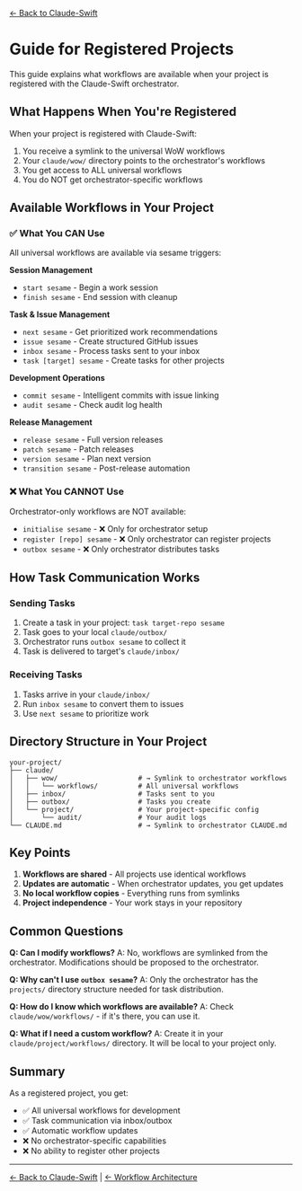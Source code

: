 [← Back to Claude-Swift](../README.md)

# Guide for Registered Projects

This guide explains what workflows are available when your project is registered with the Claude-Swift orchestrator.

## What Happens When You're Registered

When your project is registered with Claude-Swift:

1. You receive a symlink to the universal WoW workflows
2. Your `claude/wow/` directory points to the orchestrator's workflows
3. You get access to ALL universal workflows
4. You do NOT get orchestrator-specific workflows

## Available Workflows in Your Project

### ✅ What You CAN Use

All universal workflows are available via sesame triggers:

**Session Management**
- `start sesame` - Begin a work session
- `finish sesame` - End session with cleanup

**Task & Issue Management**
- `next sesame` - Get prioritized work recommendations
- `issue sesame` - Create structured GitHub issues
- `inbox sesame` - Process tasks sent to your inbox
- `task [target] sesame` - Create tasks for other projects

**Development Operations**
- `commit sesame` - Intelligent commits with issue linking
- `audit sesame` - Check audit log health

**Release Management**
- `release sesame` - Full version releases
- `patch sesame` - Patch releases
- `version sesame` - Plan next version
- `transition sesame` - Post-release automation

### ❌ What You CANNOT Use

Orchestrator-only workflows are NOT available:

- `initialise sesame` - ❌ Only for orchestrator setup
- `register [repo] sesame` - ❌ Only orchestrator can register projects
- `outbox sesame` - ❌ Only orchestrator distributes tasks

## How Task Communication Works

### Sending Tasks
1. Create a task in your project: `task target-repo sesame`
2. Task goes to your local `claude/outbox/`
3. Orchestrator runs `outbox sesame` to collect it
4. Task is delivered to target's `claude/inbox/`

### Receiving Tasks
1. Tasks arrive in your `claude/inbox/`
2. Run `inbox sesame` to convert them to issues
3. Use `next sesame` to prioritize work

## Directory Structure in Your Project

```
your-project/
├── claude/
│   ├── wow/                    # → Symlink to orchestrator workflows
│   │   └── workflows/          # All universal workflows
│   ├── inbox/                  # Tasks sent to you
│   ├── outbox/                 # Tasks you create
│   └── project/                # Your project-specific config
│       └── audit/              # Your audit logs
└── CLAUDE.md                   # → Symlink to orchestrator CLAUDE.md
```

## Key Points

1. **Workflows are shared** - All projects use identical workflows
2. **Updates are automatic** - When orchestrator updates, you get updates
3. **No local workflow copies** - Everything runs from symlinks
4. **Project independence** - Your work stays in your repository

## Common Questions

**Q: Can I modify workflows?**
A: No, workflows are symlinked from the orchestrator. Modifications should be proposed to the orchestrator.

**Q: Why can't I use `outbox sesame`?**
A: Only the orchestrator has the `projects/` directory structure needed for task distribution.

**Q: How do I know which workflows are available?**
A: Check `claude/wow/workflows/` - if it's there, you can use it.

**Q: What if I need a custom workflow?**
A: Create it in your `claude/project/workflows/` directory. It will be local to your project only.

## Summary

As a registered project, you get:
- ✅ All universal workflows for development
- ✅ Task communication via inbox/outbox
- ✅ Automatic workflow updates
- ❌ No orchestrator-specific capabilities
- ❌ No ability to register other projects

---

[← Back to Claude-Swift](../README.md) | [← Workflow Architecture](workflow-architecture.md)